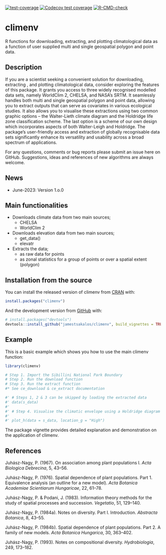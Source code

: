 
<!-- badges: start -->

[![test-coverage](https://github.com/jamestsakalos/climenv/workflows/test-coverage/badge.svg)](https://github.com/jamestsakalos/climenv/actions)
[![Codecov test
coverage](https://codecov.io/gh/jamestsakalos/climenv/branch/master/graph/badge.svg)](https://app.codecov.io/gh/jamestsakalos/climenv?branch=master)
[![R-CMD-check](https://github.com/jamestsakalos/climenv/workflows/R-CMD-check/badge.svg)](https://github.com/jamestsakalos/climenv/actions)
<!-- badges: end -->

<!-- README.md is generated from README.Rmd. Please edit that file -->

# climenv

R functions for downloading, extracting, and plotting climatological
data as a function of user supplied multi and single geospatial polygon
and point data.

## Description

If you are a scientist seeking a convenient solution for downloading,
extracting , and plotting climatological data, consider exploring the
features of this package. It grants you access to three widely
recognised modelled data sets, namely WorldClim 2, CHELSA, and NASA’s
SRTM. It seamlessly handles both multi and single geospatial polygon and
point data, allowing you to extract outputs that can serve as covariates
in various ecological studies. It also allows you to visualise these
extractions using two common graphic options – the Walter-Lieth climate
diagram and the Holdridge life zone classification scheme. The last
option is a scheme of our own design which incorporates aspects of both
Walter-Leigh and Holdridge. The package’s user-friendly access and
extraction of globally recognisable data sets significantly enhance its
versatility and usability across a broad spectrum of applications.

For any questions, comments or bug reports please submit an issue here
on GitHub. Suggestions, ideas and references of new algorithms are
always welcome.

## News

- June-2023: Version 1.o.0

## Main functionalities

- Downloads climate data from two main sources;
  - CHELSA
  - WorldClim 2
- Downloads elevation data from two main sources;
  - get_data()
  - elevatr
- Extracts the data;
  - as raw data for points
  - as zonal statistics for a group of points or over a spatial extent
    (polygon)

## Installation from the source

You can install the released version of climenv from
[CRAN](https://CRAN.R-project.org) with:

``` r
install.packages("climenv")
```

And the development version from
[GitHub](https://github.com/jamestsakalos/climenv) with:

``` r
# install.packages("devtools")
devtools::install_github("jamestsakalos/climenv", build_vignettes = TRUE)
```

## Example

This is a basic example which shows you how to use the main climenv
function:

``` r
library(climenv)

# Step 1. Import the Sibillini National Park Boundary
# Step 2. Run the download function
# Step 3. Run the extract function
#* See ce_download & ce_extract documentation

#' # Steps 1, 2 & 3 can be skipped by loading the extracted data
#' data(s_data)
#'
#' # Step 4. Visualise the climatic envelope using a Holdridge diagram
#'
#' plot_h(data = s_data, location_g = "High")
```

The package vignette provides detailed explanation and demonstration on
the application of climenv.

## References

Juhász-Nagy, P. (1967). On association among plant populations I. *Acta
Biologica Debrecina*, 5, 43–56.

Juhász-Nagy, P. (1976). Spatial dependence of plant populations. Part 1.
Equivalence analysis (an outline for a new model). *Acta Botanica
Academiae Scientiarum Hungaricae*, 22, 61–78.

Juhász-Nagy, P. & Podani, J. (1983). Information theory methods for the
study of spatial processes and succession. *Vegetatio*, 51, 129–140.

Juhász-Nagy, P. (1984a). Notes on diversity. Part I. Introduction.
*Abstracta Botanica*, 8, 43–55.

Juhász-Nagy, P. (1984b). Spatial dependence of plant populations. Part
2. A family of new models. *Acta Botanica Hungarica*, 30, 363–402.

Juhász-Nagy, P. (1993). Notes on compositional diversity.
*Hydrobiologia*, 249, 173–182.

